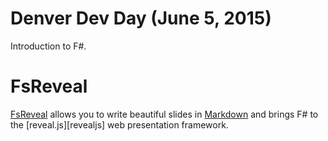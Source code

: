 # Denver Dev Day (June 5, 2015)

Introduction to F#.

# FsReveal

[FsReveal](https://github.com/fsprojects/FsReveal) allows you to write beautiful slides in [Markdown](http://daringfireball.net/projects/markdown/syntax)
and brings F# to the [reveal.js][revealjs] web presentation framework.

